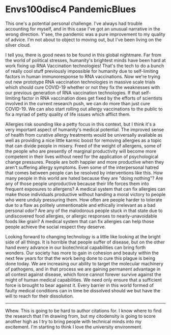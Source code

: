 # Envs100disc4 PandemicBlues

This one's a potential personal challenge.  I've always had trouble accounting for myself, and in this case I've got an unusual narrative in the wrong direction.  Y'see, the pandemic was a pure improvement to my quality of advice.  I'm not about to object to moving out, but I've been living on the silver cloud.

I tell you, there is good news to be found in this global nightmare.  Far from the world of political stresses, humanity's brightest minds have been hard at work fixing up RNA Vaccination technologies!  That's the tech to do a bunch of really cool stuff previously impossible for humanity due to self-limiting factors in human immunoresponse to RNA vaccinations.  Now we're trying out new prototype RNA vaccination technologies in massive scale trials which should cure COVID-19 whether or not they fix the weaknesses with our previous generation of RNA vaccination technologies.  If that self-limiting factor in RNA vaccination does get fixed by the efforts of scientists involved in the current research push, we can do more than just cure COVID-19.  We can also start rolling out allergy vaccinations to the public to fix a myriad of petty quality of life issues which afflict them.

Allergies risk sounding like a petty focus in this context, but I think it's a very important aspect of humanity's medical potential.  The improved sense of health from curative allergy treatments would be universally available as well as providing a nice little karmic boost for removing allergies as a topic that can divide people in misery.  Freed of the weight of allergens, some of the people who are presently of marginal productivity will become more competent in their lives without need for the application of psychological change pressures.  People are both happier and more productive when they aren't suffering allergy symptoms.  Even some of the interpersonal hatred that comes between people can be resolved by interventions like this.  How many people in this world are hated because they are "doing nothing"?  Are any of those people unproductive because their life forces them into frequent exposures to allergens?  A medical system that can fix allergies can make those individuals productive without handing a moral victory to people who were unduly pressuring them.  How often are people harder to tolerate due to a flaw as politely unmentionable and ethically irrelevant as a bad personal odor?  Are any of the malodorous people stuck in that state due to undiscovered food allergies, or allergic responses to nearly-unavoidable foods like grain?  A medical system that can fix allergies can help those people achieve the social respect they deserve.

Looking forward to changing technology is a little like looking at the bright side of all things.  It is horrible that people suffer of disease, but on the other hand every advance in our biotechnical capabilities can bring forth wonders.  Our society has more to gain in cohesion and beauty within the next few years for that the work being done to cure this plague is being done today.  We are increasing our ability to target the molecular machinery of pathogens, and in that process we are gaining permanent advantage in all contest against disease, which force cannot forever survive against the might of human medical capabilities.  We need only ensure that a sufficient force is brought to bear against it.  Every barrier in this world formed of faulty medical conditions can in time be dissolved should we but have the will to reach for their dissolution.

---
Whew.  This is going to be hard to author citations for.  I know where to find the research that I'm drawing from, but my citodensity is going to score another high as I try to bring people with technical minds into my excitement.  I'm starting to think I love the university environment.